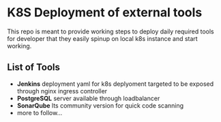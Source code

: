 # K8S Deployment of external tools
This repo is meant to provide working steps to deploy daily required tools for developer that they easily spinup on local k8s instance and start working.

## List of Tools
- **Jenkins** deployment yaml for k8s deplyoment targeted to be exposed through nginx ingress controller
-  **PostgreSQL** server available through loadbalancer
-  **SonarQube** lts community version for quick code scanning
-  more to follow...
